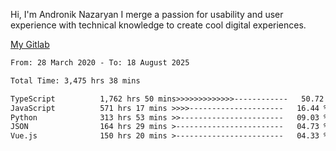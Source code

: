 Hi, I'm Andronik Nazaryan
I merge a passion for usability and user experience with technical knowledge to create cool digital experiences.

[My Gitlab](https://gitlab.com/anridev24)

<!--START_SECTION:waka-->

```txt
From: 28 March 2020 - To: 18 August 2025

Total Time: 3,475 hrs 38 mins

TypeScript          1,762 hrs 50 mins>>>>>>>>>>>>>------------   50.72 %
JavaScript          571 hrs 17 mins >>>>---------------------   16.44 %
Python              313 hrs 53 mins >>-----------------------   09.03 %
JSON                164 hrs 29 mins >------------------------   04.73 %
Vue.js              150 hrs 20 mins >------------------------   04.33 %
```

<!--END_SECTION:waka-->
